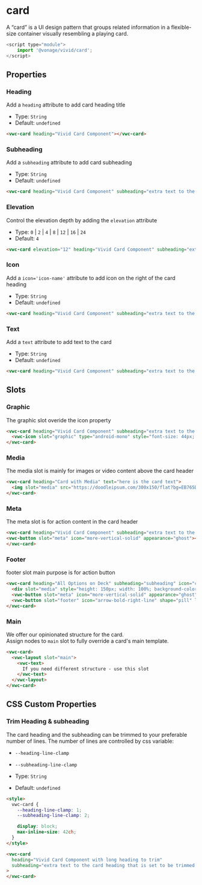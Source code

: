 # card

A “card” is a UI design pattern that groups related information in a flexible-size container visually resembling a playing card.

```js
<script type="module">
    import '@vonage/vivid/card';
</script>
```

## Properties

### Heading

Add a `heading` attribute to add card heading title

- Type: `String`
- Default: `undefined`

```html preview
<vwc-card heading="Vivid Card Component"></vwc-card>
```

### Subheading

Add a `subheading` attribute to add card subheading

- Type: `String`
- Default: `undefined`

```html preview
<vwc-card heading="Vivid Card Component" subheading="extra text to the card heading"></vwc-card>
```

### Elevation

Control the elevation depth by adding the `elevation` attribute

- Type: `0` | `2` | `4` | `8` | `12` | `16` | `24`
- Default: `4`

```html preview
<vwc-card elevation="12" heading="Vivid Card Component" subheading="extra text to the card heading" icon="chat-line" text="the card can contain multiple lines of text"></vwc-card>
```

### Icon

Add a `icon='icon-name'` attribute to add icon on the right of the card heading

- Type: `String`
- Default: `undefined`

```html preview
<vwc-card heading="Vivid Card Component" subheading="extra text to the card heading" icon="chat-line"></vwc-card>
```

### Text

Add a `text` attribute to add text to the card

- Type: `String`
- Default: `undefined`

```html preview
<vwc-card heading="Vivid Card Component" subheading="extra text to the card heading" text="the card can contain multiple lines of text"></vwc-card>
```

## Slots

### Graphic

The graphic slot overide the icon property

```html preview
<vwc-card heading="Vivid Card Component" subheading="extra text to the card heading">
  <vwc-icon slot="graphic" type="android-mono" style="font-size: 44px; color: var(--vvd-color-sucess)" ></vwc-icon>
</vwc-card>
```

### Media

The media slot is mainly for images or video content above the card header

```html preview
<vwc-card heading="Card with Media" text="here is the card text">
  <img slot="media" src="https://doodleipsum.com/300x150/flat?bg=EB765D&amp;i=7d5ed3bc0c215d1359b2a63d03cf1540" alt="Sitting on Floor"style="width: 100%; height: 150px; object-fit: cover;"/>
</vwc-card>
```

### Meta

The meta slot is for action content in the card header

```html preview
<vwc-card heading="Vivid Card Component" subheading="extra text to the card heading">
<vwc-button slot="meta" icon="more-vertical-solid" appearance="ghost"></vwc-button>
</vwc-card>
```

### Footer

footer slot main purpose is for action button

```html preview
<vwc-card heading="All Options on Deck" subheading="subheading" icon="chat-line" text="here is the card text">
  <div slot="media" style="height: 150px; width: 100%; background-color: rebeccapurple;"></div>
  <vwc-button slot="meta" icon="more-vertical-solid" appearance="ghost"></vwc-button>
  <vwc-button slot="footer" icon="arrow-bold-right-line" shape="pill" label="Action" appearance="outlined"></vwc-button>
</vwc-card>
```

### Main

We offer our opinionated structure for the card.  
Assign nodes to `main` slot to fully override a card's main template.

```html preview
<vwc-card>
  <vwc-layout slot="main">
    <vwc-text>
      If you need different structure - use this slot
    </vwc-text>
  </vwc-layout>
</vwc-card>
```

## CSS Custom Properties

### Trim Heading & subheading

The card heading and the subheading can be trimmed to your preferable number of lines.
The number of lines are controlled by css variable:

- `--heading-line-clamp`
- `--subheading-line-clamp`

- Type: `String`
- Default: `undefined`

```html preview
<style>
  vwc-card {
    --heading-line-clamp: 1;
    --subheading-line-clamp: 2;

    display: block;
    max-inline-size: 42ch;
  }
</style>

<vwc-card
  heading="Vivid Card Component with long heading to trim"
  subheading="extra text to the card heading that is set to be trimmed after 2 lines so the card will not be too long"
>
</vwc-card>
```
